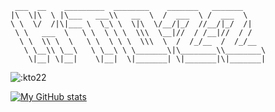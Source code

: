 ```
 ___  __    _________  ________    _______   _______     
|\  \|\  \ |\___   ___\\   __  \  /  ___  \ /  ___  \    
\ \  \/  /|\|___ \  \_\ \  \|\  \/__/|_/  //__/|_/  /|   
 \ \   ___  \   \ \  \ \ \  \\\  \__|//  / /__|//  / /   
  \ \  \\ \  \   \ \  \ \ \  \\\  \  /  /_/__  /  /_/__  
   \ \__\\ \__\   \ \__\ \ \_______\|\________\\________\
    \|__| \|__|    \|__|  \|_______| \|_______|\|_______|
```

![:kto22](https://moe-counter.es3n1n.eu/get/@:kto22?theme=rule34)


[![My GitHub stats](https://github-readme-stats.vercel.app/api?username=kto22&hide=stars&show_icons=true&theme=synthwave&hide_rank=true)](https://github.com/anuraghazra/github-readme-stats)
